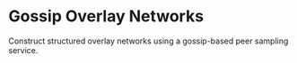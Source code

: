# Gossip Overlay Networks

Construct structured overlay networks using a gossip-based peer
sampling service.
